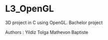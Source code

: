 # L3_OpenGL
3D project in C using OpenGL. Bachelor project

Authors :
Yildiz Tolga
Mathevon Baptiste
